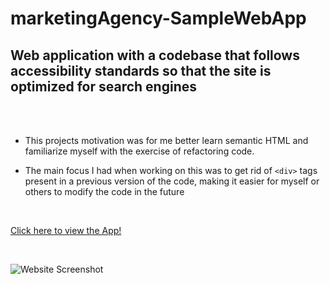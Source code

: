 # marketingAgency-SampleWebApp
## Web application  with a codebase that follows accessibility standards so that the site is optimized for search engines

<br/><br/>

- This projects motivation was for me better learn semantic HTML and familiarize myself with the exercise of refactoring code. 

- The main focus I had when working on this was to get rid of `<div>` tags present in a previous version of the code, making it easier for myself or others to modify the code in the future

<br/>

[Click here to view the App!](https://shaneconwell.github.io/marketingAgency-SampleWebApp/)

<br/>

![Website Screenshot](assets/images/screencapture-shaneconwell-github-io-marketingAgency-SampleWebApp-2021-05-27-19_54_09.png)
